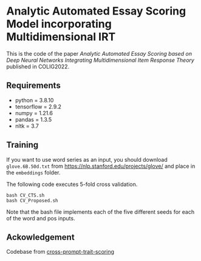 # Analytic Automated Essay Scoring Model incorporating Multidimensional IRT
This is the code of the paper _Analytic_ _Automated_ _Essay_ _Scoring_ _based_ _on_ _Deep_ _Neural_ _Networks_ _Integrating_ _Multidimensional_ _Item_ _Response_ _Theory_ published in COLIG2022.

## Requirements
- python = 3.8.10
- tensorflow = 2.9.2
- numpy = 1.21.6
- pandas = 1.3.5
- nltk = 3.7

## Training
If you want to use word series as an input, you should download `glove.6B.50d.txt` from https://nlp.stanford.edu/projects/glove/ and place in the `embeddings` folder.

The following code executes 5-fold cross validation.
```
bash CV_CTS.sh
bash CV_Proposed.sh
```

Note that the bash file implements each of the five different seeds for each of the word and pos inputs.

## Ackowledgement
Codebase from [cross-prompt-trait-scoring](https://github.com/robert1ridley/cross-prompt-trait-scoring)
